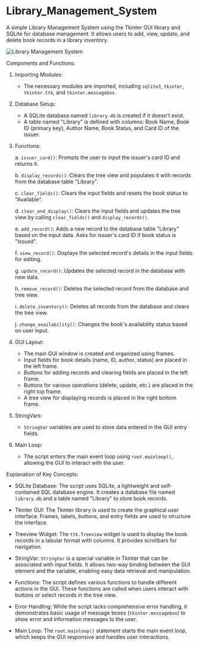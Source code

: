 # Library_Management_System
A simple Library Management System using the Tkinter GUI library and SQLite for database management. It allows users to add, view, update, and delete book records in a library inventory.

![Library Management System](https://github.com/atharvaK718/Library_Management_System/assets/126504513/19c81406-6757-4d87-94ec-baa938d59d7e)

Components and Functions:

1. Importing Modules:
    - The necessary modules are imported, including `sqlite3`, `tkinter`, `tkinter.ttk`, and `tkinter.messagebox`.

2. Database Setup:
    - A SQLite database named `library.db` is created if it doesn't exist.
    - A table named "Library" is defined with columns: Book Name, Book ID (primary key), Author Name, Book Status, and Card ID of the issuer.

3. Functions:

    a. `issuer_card()`: Prompts the user to input the issuer's card ID and returns it.
    
    b. `display_records()`: Clears the tree view and populates it with records from the database table "Library".
    
    c. `clear_fields()`: Clears the input fields and resets the book status to "Available".
    
    d. `clear_and_display()`: Clears the input fields and updates the tree view by calling `clear_fields()` and `display_records()`.
    
    e. `add_record()`: Adds a new record to the database table "Library" based on the input data. Asks for issuer's card ID if book status is "Issued".
    
    f. `view_record()`: Displays the selected record's details in the input fields for editing.
    
    g. `update_record()`: Updates the selected record in the database with new data.
    
    h. `remove_record()`: Deletes the selected record from the database and tree view.
    
    i. `delete_inventory()`: Deletes all records from the database and clears the tree view.
    
    j. `change_availability()`: Changes the book's availability status based on user input.
    
4. GUI Layout:

    - The main GUI window is created and organized using frames.
    - Input fields for book details (name, ID, author, status) are placed in the left frame.
    - Buttons for adding records and clearing fields are placed in the left frame.
    - Buttons for various operations (delete, update, etc.) are placed in the right top frame.
    - A tree view for displaying records is placed in the right bottom frame.

5. StringVars:
    - `StringVar` variables are used to store data entered in the GUI entry fields.

6. Main Loop:
    - The script enters the main event loop using `root.mainloop()`, allowing the GUI to interact with the user.

Explanation of Key Concepts:

- SQLite Database: The script uses SQLite, a lightweight and self-contained SQL database engine. It creates a database file named `library.db` and a table named "Library" to store book records.

- Tkinter GUI: The Tkinter library is used to create the graphical user interface. Frames, labels, buttons, and entry fields are used to structure the interface.

- Treeview Widget: The `ttk.Treeview` widget is used to display the book records in a tabular format with columns. It provides scrollbars for navigation.

- StringVar: `StringVar` is a special variable in Tkinter that can be associated with input fields. It allows two-way binding between the GUI element and the variable, enabling easy data retrieval and manipulation.

- Functions: The script defines various functions to handle different actions in the GUI. These functions are called when users interact with buttons or select records in the tree view.

- Error Handling: While the script lacks comprehensive error handling, it demonstrates basic usage of message boxes (`tkinter.messagebox`) to show error and information messages to the user.

- Main Loop: The `root.mainloop()` statement starts the main event loop, which keeps the GUI responsive and handles user interactions.
